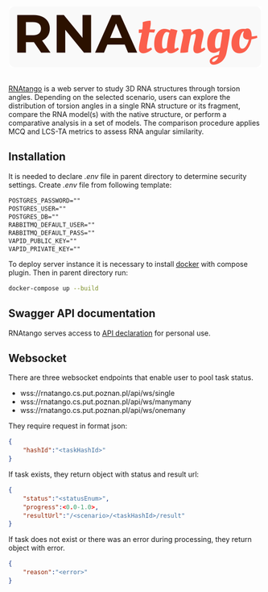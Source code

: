 <div align="center"><img  src="./logornatango.svg" alt="logo"></div>
<br/>

[RNAtango](https://rnatango.cs.put.poznan.pl) is a web server to study 3D RNA structures through torsion angles. Depending on the selected scenario, users can explore the distribution of torsion angles in a single RNA structure or its fragment, compare the RNA model(s) with the native structure, or perform a comparative analysis in a set of models. The comparison procedure applies MCQ and LCS-TA metrics to assess RNA angular similarity.

## Installation
It is needed to declare *.env* file in parent directory to determine security settings. Create *.env* file from following template:
```
POSTGRES_PASSWORD=""
POSTGRES_USER=""
POSTGRES_DB=""
RABBITMQ_DEFAULT_USER=""
RABBITMQ_DEFAULT_PASS=""
VAPID_PUBLIC_KEY=""
VAPID_PRIVATE_KEY=""
```

To deploy server instance it is necessary to install [docker](https://www.docker.com/) with compose plugin. Then in parent directory run:
```bash
docker-compose up --build
```
## Swagger API documentation
RNAtango serves access to [API declaration](https://rnatango.cs.put.poznan.pl/api/swagger-ui/index.html) for personal use.
## Websocket
There are three websocket endpoints that enable user to pool task status.
* wss://rnatango.cs.put.poznan.pl/api/ws/single
* wss://rnatango.cs.put.poznan.pl/api/ws/manymany
* wss://rnatango.cs.put.poznan.pl/api/ws/onemany

They require request in format json:
```json
{
    "hashId":"<taskHashId>"
}
```

If task exists, they return object with status and result url:
```json
{
    "status":"<statusEnum>",
    "progress":<0.0-1.0>,
    "resultUrl":"/<scenario>/<taskHashId>/result"
}
```

If task does not exist or there was an error during processing, they return object with error.
```json
{
    "reason":"<error>"
}
```
